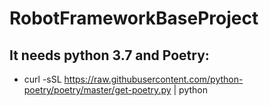 # RobotFrameworkBaseProject
It needs python 3.7 and Poetry:
-------------
- curl -sSL https://raw.githubusercontent.com/python-poetry/poetry/master/get-poetry.py | python
